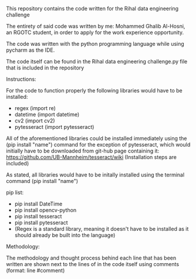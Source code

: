 This repository contains the code written for the Rihal data engineering challenge

The entirety of said code was written by me: Mohammed Ghalib Al-Hosni, an RGOTC student, in order to apply for the work experience opportunity. 

The code was written with the python programming language while using pycharm as the IDE.

The code itself can be found in the Rihal data engineering challenge.py file that is included in the repository

Instructions:

For the code to function properly the following libraries would have to be installed: 

* regex (import re)
* datetime (import datetime)
* cv2 (import cv2)
* pytesseract (import pytesseract)

All of the aforementioned libraries could be installed immediately using the (pip install "name") command for the exception of pytesseract, which would initially have to be downloaded from git-hub page containing it: https://github.com/UB-Mannheim/tesseract/wiki (Installation steps are included)

As stated, all libraries would have to be initally installed using the terminal command (pip install "name")

pip list:
* pip install DateTime
* pip install opencv-python
* pip install tesseract
* pip install pytesseract
* (Regex is a standard library, meaning it doesn't have to be installed as it should already be built into the language)

Methodology:

The methodology and thought process behind each line that has been written are shown next to the lines of in the code itself using comments (format: line #comment)
